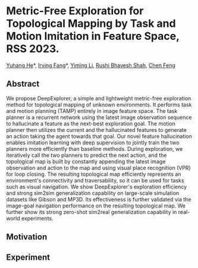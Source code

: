 # Metric-Free Exploration for Topological Mapping by Task and Motion Imitation in Feature Space, RSS 2023.

[Yuhang He](https://yuhanghe01.github.io/)\*, [Irving Fang](https://irvingf7.github.io/)\*, [Yiming Li](https://roboticsyimingli.github.io/), [Rushi Bhavesh Shah](https://rushibs.github.io/), [Chen Feng](https://scholar.google.com/citations?user=YeG8ZM0AAAAJ)

## Abstract

We propose DeepExplorer, a simple and lightweight metric-free exploration method for topological mapping of unknown environments. It performs task and motion planning (TAMP) entirely in image feature space. The task planner is a recurrent network using the latest image observation sequence to hallucinate a feature as the next-best exploration goal. The motion planner then utilizes the current and the hallucinated features to generate an action taking the agent towards that goal. Our novel feature hallucination enables imitation learning with deep supervision to jointly train the two planners more efficiently than baseline methods. During exploration, we iteratively call the two planners to predict the next action, and the topological map is built by constantly appending the latest image observation and action to the map and using visual place recognition (VPR) for loop closing. The resulting topological map efficiently represents an environment's connectivity and traversability, so it can be used for tasks such as visual navigation. We show DeepExplorer's exploration efficiency and strong sim2sim generalization capability on large-scale simulation datasets like Gibson and MP3D. Its effectiveness is further validated via the image-goal navigation performance on the resulting topological map. We further show its strong zero-shot sim2real generalization capability in real-world experiments.


## Motivation


## Experiment


